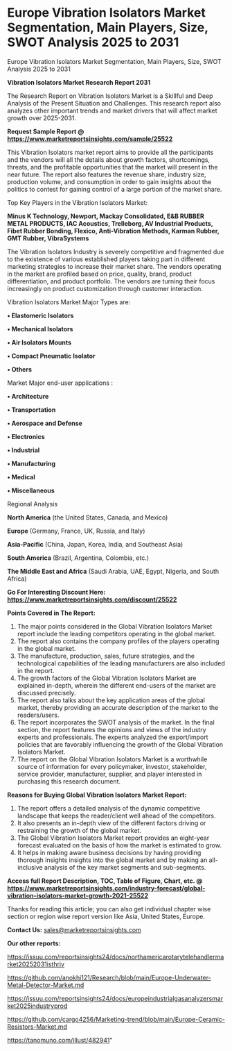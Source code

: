 # Europe Vibration Isolators Market Segmentation, Main Players, Size, SWOT Analysis 2025 to 2031
Europe Vibration Isolators Market Segmentation, Main Players, Size, SWOT Analysis 2025 to 2031

<strong>Vibration Isolators Market Research Report 2031</strong>

The Research Report on Vibration Isolators Market is a Skillful and Deep Analysis of the Present Situation and Challenges. This research report also analyzes other important trends and market drivers that will affect market growth over 2025-2031.

<strong>Request Sample Report @ <a href=https://www.marketreportsinsights.com/sample/25522>https://www.marketreportsinsights.com/sample/25522</a></strong>

This Vibration Isolators market report aims to provide all the participants and the vendors will all the details about growth factors, shortcomings, threats, and the profitable opportunities that the market will present in the near future. The report also features the revenue share, industry size, production volume, and consumption in order to gain insights about the politics to contest for gaining control of a large portion of the market share.

Top Key Players in the Vibration Isolators Market:

<strong>Minus K Technology, Newport, Mackay Consolidated, E&B RUBBER METAL PRODUCTS, IAC Acoustics, Trelleborg, AV Industrial Products, Fibet Rubber Bonding, Flexico, Anti-Vibration Methods, Karman Rubber, GMT Rubber, VibraSystems</strong>

The Vibration Isolators Industry is severely competitive and fragmented due to the existence of various established players taking part in different marketing strategies to increase their market share. The vendors operating in the market are profiled based on price, quality, brand, product differentiation, and product portfolio. The vendors are turning their focus increasingly on product customization through customer interaction.

Vibration Isolators Market Major Types are:

<strong>• Elastomeric Isolators

• Mechanical Isolators

• Air Isolators Mounts

• Compact Pneumatic Isolator

• Others</strong>

Market Major end-user applications :

<strong>• Architecture

• Transportation

• Aerospace and Defense

• Electronics

• Industrial

• Manufacturing

• Medical

• Miscellaneous</strong>

Regional Analysis

</u><strong><b>North America</b></strong> (the United States, Canada, and Mexico)

<strong><b>Europe </b></strong>(Germany, France, UK, Russia, and Italy)

<strong><b>Asia-Pacific</b></strong> (China, Japan, Korea, India, and Southeast Asia)

<strong><b>South America</b></strong> (Brazil, Argentina, Colombia, etc.)

<strong><b>The Middle East and Africa</b></strong> (Saudi Arabia, UAE, Egypt, Nigeria, and South Africa)

<strong>Go For Interesting Discount Here: <a href=https://www.marketreportsinsights.com/discount/25522>https://www.marketreportsinsights.com/discount/25522</a></strong>

<strong>Points Covered in The Report:</strong>
<ol>
  <li>The major points considered in the Global Vibration Isolators Market report include the leading competitors operating in the global market.</li>
  <li>The report also contains the company profiles of the players operating in the global market.</li>
  <li>The manufacture, production, sales, future strategies, and the technological capabilities of the leading manufacturers are also included in the report.</li>
  <li>The growth factors of the Global Vibration Isolators Market are explained in-depth, wherein the different end-users of the market are discussed precisely.</li>
  <li>The report also talks about the key application areas of the global market, thereby providing an accurate description of the market to the readers/users.</li>
  <li>The report incorporates the SWOT analysis of the market. In the final section, the report features the opinions and views of the industry experts and professionals. The experts analyzed the export/import policies that are favorably influencing the growth of the Global Vibration Isolators Market.</li>
  <li>The report on the Global Vibration Isolators Market is a worthwhile source of information for every policymaker, investor, stakeholder, service provider, manufacturer, supplier, and player interested in purchasing this research document.</li>
</ol>
<strong>Reasons for Buying Global Vibration Isolators Market Report:</strong>

<ol>
  <li>The report offers a detailed analysis of the dynamic competitive landscape that keeps the reader/client well ahead of the competitors.</li>
  <li>It also presents an in-depth view of the different factors driving or restraining the growth of the global market.</li>
  <li>The Global Vibration Isolators Market report provides an eight-year forecast evaluated on the basis of how the market is estimated to grow.</li>
  <li>It helps in making aware business decisions by having providing thorough insights insights into the global market and by making an all-inclusive analysis of the key market segments and sub-segments.</li>
</ol>
<strong>Access full Report Description, TOC, Table of Figure, Chart, etc. @ <a href=https://www.marketreportsinsights.com/industry-forecast/global-vibration-isolators-market-growth-2021-25522>https://www.marketreportsinsights.com/industry-forecast/global-vibration-isolators-market-growth-2021-25522</a></strong>


Thanks for reading this article; you can also get individual chapter wise section or region wise report version like Asia, United States, Europe.

<strong>Contact Us:</strong>
sales@marketreportsinsights.com

<strong>Our other reports:</strong>

<a href=https://issuu.com/reportsinsights24/docs/northamericarotarytelehandlermarket20252031isthriv>https://issuu.com/reportsinsights24/docs/northamericarotarytelehandlermarket20252031isthriv</a>

<a href=https://github.com/anokhi121/Research/blob/main/Europe-Underwater-Metal-Detector-Market.md>https://github.com/anokhi121/Research/blob/main/Europe-Underwater-Metal-Detector-Market.md</a>

<a href=https://issuu.com/reportsinsights24/docs/europeindustrialgasanalyzersmarket2025industryprod>https://issuu.com/reportsinsights24/docs/europeindustrialgasanalyzersmarket2025industryprod</a>

<a href=https://github.com/cargo4256/Marketing-trend/blob/main/Europe-Ceramic-Resistors-Market.md>https://github.com/cargo4256/Marketing-trend/blob/main/Europe-Ceramic-Resistors-Market.md</a>

<a href=https://tanomuno.com/illust/482941>https://tanomuno.com/illust/482941</a>"
